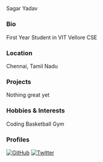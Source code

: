 ##
Sagar Yadav

### Bio
First Year Student in VIT Vellore CSE

### Location
Chennai, Tamil Nadu

### Projects
Nothing great yet

### Hobbies & Interests
Coding
Basketball
Gym

### Profiles
[![GitHub][github-img]](https://github.com/itsnotsagar) 
[![Twitter][twitter-img]](https://twitter.com/itsnotsagar)  

<!-- Don't edit the below 2 lines -->
[twitter-img]: https://i.imgur.com/wWzX9uB.png
[github-img]: https://i.imgur.com/9I6NRUm.png

